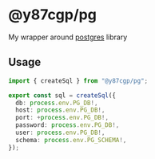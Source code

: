 # @y87cgp/pg

My wrapper around [postgres](https://www.npmjs.com/package/postgres) library

## Usage

```ts
import { createSql } from "@y87cgp/pg";

export const sql = createSql({
  db: process.env.PG_DB!,
  host: process.env.PG_DB!,
  port: +process.env.PG_DB!,
  password: process.env.PG_DB!,
  user: process.env.PG_DB!,
  schema: process.env.PG_SCHEMA!,
});
```

